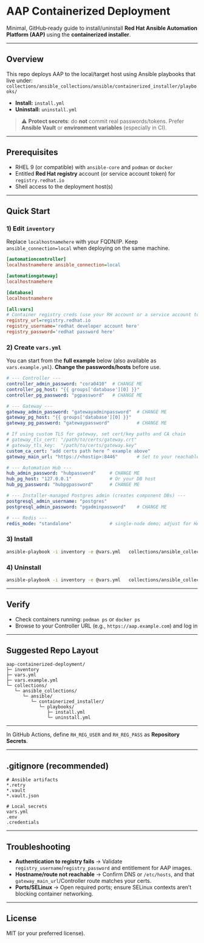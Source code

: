 # AAP Containerized Deployment

Minimal, GitHub‑ready guide to install/uninstall **Red Hat Ansible Automation Platform (AAP)** using the **containerized installer**.

---

## Overview

This repo deploys AAP to the local/target host using Ansible playbooks that live under:
`collections/ansible_collections/ansible/containerized_installer/playbooks/`

- **Install:** `install.yml`
- **Uninstall:** `uninstall.yml`

> ⚠️ **Protect secrets**: do **not** commit real passwords/tokens. Prefer **Ansible Vault** or **environment variables** (especially in CI).

---

## Prerequisites

- RHEL 9 (or compatible) with `ansible-core` and `podman` or `docker`
- Entitled **Red Hat registry** account (or service account token) for `registry.redhat.io`
- Shell access to the deployment host(s)

---

## Quick Start

### 1) Edit `inventory`

Replace `localhostnamehere` with your FQDN/IP. Keep `ansible_connection=local` when deploying on the same machine.

```ini
[automationcontroller]
localhostnamehere ansible_connection=local

[automationgateway]
localhostnamehere

[database]
localhostnamehere

[all:vars]
# Container registry creds (use your RH account or a service account token)
registry_url=registry.redhat.io
registry_username='redhat developer account here'
registry_password='redhat password here'
```

### 2) Create `vars.yml`

You can start from the **full example** below (also available as `vars.example.yml`). **Change the passwords/hosts** before use.

```yaml
# --- Controller ---
controller_admin_password: "cora0410"  # CHANGE ME
controller_pg_host: "{{ groups['database'][0] }}"
controller_pg_password: "pgpassword"   # CHANGE ME

# --- Gateway ---
gateway_admin_password: "gatewayadminpassword"  # CHANGE ME
gateway_pg_host: "{{ groups['database'][0] }}"
gateway_pg_password: "gatewaypassword"          # CHANGE ME

# If using custom TLS for gateway, set cert/key paths and CA chain
# gateway_tls_cert: "/path/to/certs/gateway.crt"
# gateway_tls_key:  "/path/to/certs/gateway.key"
custom_ca_cert: "add certs path here ^ example above"
gateway_main_url: "https://<hostip>:8446"       # Set to your reachable URL:port

# --- Automation Hub ---
hub_admin_password: "hubpassword"     # CHANGE ME
hub_pg_host: "127.0.0.1"              # Or your DB host
hub_pg_password: "hubpgpassword"      # CHANGE ME

# --- Installer-managed Postgres admin (creates component DBs) ---
postgresql_admin_username: "postgres"
postgresql_admin_password: "pgadminpassword"    # CHANGE ME

# --- Redis ---
redis_mode: "standalone"              # single-node demo; adjust for HA
```

### 3) Install

```bash
ansible-playbook -i inventory -e @vars.yml   collections/ansible_collections/ansible/containerized_installer/playbooks/install.yml
```

### 4) Uninstall

```bash
ansible-playbook -i inventory -e @vars.yml   collections/ansible_collections/ansible/containerized_installer/playbooks/uninstall.yml
```

---

## Verify

- Check containers running: `podman ps` or `docker ps`
- Browse to your Controller URL (e.g., `https://aap.example.com`) and log in

---

## Suggested Repo Layout

```text
aap-containerized-deployment/
├─ inventory
├─ vars.yml
├─ vars.example.yml
└─ collections/
   └─ ansible_collections/
      └─ ansible/
         └─ containerized_installer/
            └─ playbooks/
               ├─ install.yml
               └─ uninstall.yml
```

---


In GitHub Actions, define `RH_REG_USER` and `RH_REG_PASS` as **Repository Secrets**.

---

## .gitignore (recommended)

```gitignore
# Ansible artifacts
*.retry
*.vault
*.vault.json

# Local secrets
vars.yml
.env
.credentials
```

---

## Troubleshooting

- **Authentication to registry fails** → Validate `registry_username`/`registry_password` and entitlement for AAP images.
- **Hostname/route not reachable** → Confirm DNS or `/etc/hosts`, and that `gateway_main_url`/Controller route matches your certs.
- **Ports/SELinux** → Open required ports; ensure SELinux contexts aren’t blocking container networking.

---

## License

MIT (or your preferred license).
